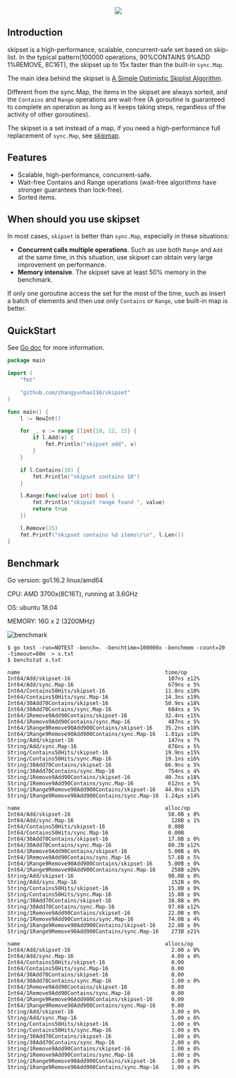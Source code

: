 <p align="center">
  <img src="https://raw.githubusercontent.com/zhangyunhao116/public-data/master/skipset-logo2.png"/>
</p>

## Introduction

skipset is a high-performance, scalable, concurrent-safe set based on skip-list. In the typical pattern(100000 operations, 90%CONTAINS 9%ADD 1%REMOVE, 8C16T), the skipset up to 15x faster than the built-in `sync.Map`.

The main idea behind the skipset is [A Simple Optimistic Skiplist Algorithm](<https://people.csail.mit.edu/shanir/publications/LazySkipList.pdf>).

Different from the sync.Map, the items in the skipset are always sorted, and the `Contains` and `Range` operations are wait-free (A goroutine is guaranteed to complete an operation as long as it keeps taking steps, regardless of the activity of other goroutines).

The skipset is a set instead of a map, if you need a high-performance full replacement of `sync.Map`, see [skipmap](<https://github.com/zhangyunhao116/skipmap>).

## Features

- Scalable, high-performance, concurrent-safe.
- Wait-free Contains and Range operations (wait-free algorithms have stronger guarantees than lock-free).
- Sorted items.



## When should you use skipset

In most cases, `skipset` is better than `sync.Map`, especially in these situations: 

- **Concurrent calls multiple operations**. Such as use both `Range` and `Add` at the same time, in this situation, use skipset can obtain very large improvement on performance.
- **Memory intensive**. The skipset save at least 50% memory in the benchmark.

If only one goroutine access the set for the most of the time, such as insert a batch of elements and then use only `Contains` or `Range`, use built-in map is better.



## QuickStart

See [Go doc](https://godoc.org/github.com/zhangyunhao116/skipset) for more information.

```go
package main

import (
	"fmt"

	"github.com/zhangyunhao116/skipset"
)

func main() {
	l := NewInt()

	for _, v := range []int{10, 12, 15} {
		if l.Add(v) {
			fmt.Println("skipset add", v)
		}
	}

	if l.Contains(10) {
		fmt.Println("skipset contains 10")
	}

	l.Range(func(value int) bool {
		fmt.Println("skipset range found ", value)
		return true
	})

	l.Remove(15)
	fmt.Printf("skipset contains %d items\r\n", l.Len())
}

```



## Benchmark

Go version: go1.16.2 linux/amd64

CPU: AMD 3700x(8C16T), running at 3.6GHz

OS: ubuntu 18.04

MEMORY: 16G x 2 (3200MHz)

![benchmark](https://raw.githubusercontent.com/zhangyunhao116/public-data/master/skipset-benchmark.png)

```shell
$ go test -run=NOTEST -bench=. -benchtime=100000x -benchmem -count=20 -timeout=60m  > x.txt
$ benchstat x.txt
```

```
name                                              time/op
Int64/Add/skipset-16                               107ns ±12%
Int64/Add/sync.Map-16                              679ns ± 5%
Int64/Contains50Hits/skipset-16                   11.8ns ±18%
Int64/Contains50Hits/sync.Map-16                  14.3ns ±19%
Int64/30Add70Contains/skipset-16                  50.9ns ±18%
Int64/30Add70Contains/sync.Map-16                  604ns ± 5%
Int64/1Remove9Add90Contains/skipset-16            32.4ns ±15%
Int64/1Remove9Add90Contains/sync.Map-16            487ns ± 5%
Int64/1Range9Remove90Add900Contains/skipset-16    35.2ns ±10%
Int64/1Range9Remove90Add900Contains/sync.Map-16   1.01µs ±18%
String/Add/skipset-16                              147ns ± 7%
String/Add/sync.Map-16                             876ns ± 5%
String/Contains50Hits/skipset-16                  19.9ns ±15%
String/Contains50Hits/sync.Map-16                 19.1ns ±16%
String/30Add70Contains/skipset-16                 66.9ns ± 5%
String/30Add70Contains/sync.Map-16                 754ns ± 4%
String/1Remove9Add90Contains/skipset-16           40.7ns ±18%
String/1Remove9Add90Contains/sync.Map-16           612ns ± 5%
String/1Range9Remove90Add900Contains/skipset-16   44.0ns ±12%
String/1Range9Remove90Add900Contains/sync.Map-16  1.24µs ±14%

name                                              alloc/op
Int64/Add/skipset-16                               58.0B ± 0%
Int64/Add/sync.Map-16                               128B ± 1%
Int64/Contains50Hits/skipset-16                    0.00B     
Int64/Contains50Hits/sync.Map-16                   0.00B     
Int64/30Add70Contains/skipset-16                   17.0B ± 0%
Int64/30Add70Contains/sync.Map-16                  80.2B ±12%
Int64/1Remove9Add90Contains/skipset-16             5.00B ± 0%
Int64/1Remove9Add90Contains/sync.Map-16            57.6B ± 5%
Int64/1Range9Remove90Add900Contains/skipset-16     5.00B ± 0%
Int64/1Range9Remove90Add900Contains/sync.Map-16     258B ±26%
String/Add/skipset-16                              90.0B ± 0%
String/Add/sync.Map-16                              152B ± 0%
String/Contains50Hits/skipset-16                   15.0B ± 0%
String/Contains50Hits/sync.Map-16                  15.0B ± 0%
String/30Add70Contains/skipset-16                  38.0B ± 0%
String/30Add70Contains/sync.Map-16                 97.6B ±12%
String/1Remove9Add90Contains/skipset-16            22.0B ± 0%
String/1Remove9Add90Contains/sync.Map-16           74.0B ± 4%
String/1Range9Remove90Add900Contains/skipset-16    22.0B ± 0%
String/1Range9Remove90Add900Contains/sync.Map-16    273B ±21%

name                                              allocs/op
Int64/Add/skipset-16                                2.00 ± 0%
Int64/Add/sync.Map-16                               4.00 ± 0%
Int64/Contains50Hits/skipset-16                     0.00     
Int64/Contains50Hits/sync.Map-16                    0.00     
Int64/30Add70Contains/skipset-16                    0.00     
Int64/30Add70Contains/sync.Map-16                   1.00 ± 0%
Int64/1Remove9Add90Contains/skipset-16              0.00     
Int64/1Remove9Add90Contains/sync.Map-16             0.00     
Int64/1Range9Remove90Add900Contains/skipset-16      0.00     
Int64/1Range9Remove90Add900Contains/sync.Map-16     0.00     
String/Add/skipset-16                               3.00 ± 0%
String/Add/sync.Map-16                              5.00 ± 0%
String/Contains50Hits/skipset-16                    1.00 ± 0%
String/Contains50Hits/sync.Map-16                   1.00 ± 0%
String/30Add70Contains/skipset-16                   1.00 ± 0%
String/30Add70Contains/sync.Map-16                  2.00 ± 0%
String/1Remove9Add90Contains/skipset-16             1.00 ± 0%
String/1Remove9Add90Contains/sync.Map-16            1.00 ± 0%
String/1Range9Remove90Add900Contains/skipset-16     1.00 ± 0%
String/1Range9Remove90Add900Contains/sync.Map-16    1.00 ± 0%
```